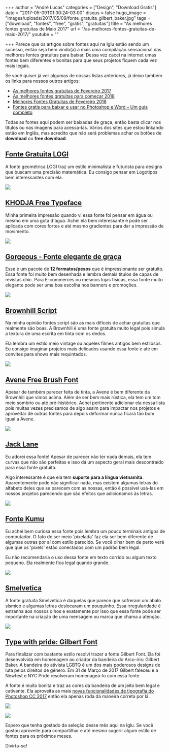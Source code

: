 +++
author = "André Lucas"
categories = ["Design", "Download Gratis"]
date = "2017-05-09T01:30:24-03:00"
disqus = false
hugo_image = "images/uploads/2017/05/09/fonte_gratuita_gilbert_baker.jpg"
tags = ["download", "fontes", "free", "grátis", "gratuitas"]
title = "As melhores fontes gratuitas de Maio 2017"
url = "/as-melhores-fontes-gratuitas-de-maio-2017/"
youtube = ""

+++
Parece que os artigos sobre fontes aqui na Iglu estão sendo um sucesso, então seja bem vindo(a) a mais uma compilação sensacional das melhores fontes gratuitas para baixar. Dessa vez cacei na internet umas fontes bem diferentes e bonitas para que seus projetos fiquem cada vez mais legais.

Se você quiser já ver algumas de nossas listas anteriores, já deixo também os links para nossos outros artigos:

* <a href="https://www.igluonline.com/melhores-fontes-gratuitas-de-fevereiro-2017/" target="_blank" rel="noopener">As melhores fontes gratuitas de Fevereiro 2017</a>
* <a href="https://www.igluonline.com/melhores-fontes-gratuitas-para-comecar-2018/" target="_blank" rel="noopener">As melhores fontes gratuitas para começar 2018</a>
* <a href="https://www.igluonline.com/melhores-fontes-gratuitas-para-fevereiro-2018/" target="_blank" rel="noopener">Melhores Fontes Gratuitas de Fevereiro 2018</a>
* <a href="https://www.igluonline.com/fontes-gratis-para-baixar-e-usar-no-photoshop-e-word-um-guia-completo/" target="_blank" rel="noopener">Fontes gratis para baixar e usar no Photoshop e Word – Um guia completo</a>

Todas as fontes aqui podem ser baixadas de graça, então basta clicar nos títulos ou nas imagens para acessá-las. Vários dos sites que estou linkando estão em Inglês, mas acredito que não será problemas achar os botões de **download** ou **free download**.

## <a href="https://www.behance.net/gallery/51418479/Free-Font-LOGI-Sans-Serif-Geometric-inspired-Font" target="_blank" rel="noopener">Fonte Gratuita LOGI</a>

A fonte geométrica LOGI traz um estilo minimalista e futurista para designs que buscam uma precisão matemática. Eu consigo pensar em Logotipos bem interessantes com ela.

<a href="https://www.behance.net/gallery/51418479/Free-Font-LOGI-Sans-Serif-Geometric-inspired-Font" target="_blank" rel="noopener"><img src="images/uploads/2017/05/09/fonte_gratuita_logi.jpg" class=" forestry--none" style="float: none;"></a>

## <a href="https://www.behance.net/gallery/51460525/Free-Font-KHODJA" target="_blank" rel="noopener">KHODJA Free Typeface</a>

Minha primeira impressão quando vi essa fonte foi pensar em água ou mesmo em uma gota d'água. Achei ela bem interessante e pode ser aplicada com cores fortes e até mesmo gradientes para dar a impressão de movimento.

<a href="https://www.behance.net/gallery/51460525/Free-Font-KHODJA" target="_blank" rel="noopener"><img src="images/uploads/2017/05/09/fonte_de_graca_khodja.jpg" class=" forestry--none" style="float: none;"></a>

## <a href="https://freebiesbug.com/free-fonts/gorgeous-free-elegant-typeface/" target="_blank" rel="noopener">Gorgeous - Fonte elegante de graça</a>

Esse é um pacote de **12 formatos/pesos** que é impressionante ser gratuito. Essa fonte foi muito bem desenhada e lembra demais títulos de capas de revistas chic. Para E-commerces ou mesmos lojas físicas, essa fonte muito elegante pode ser uma boa escolha nos banners e promoções.

<a href="https://freebiesbug.com/free-fonts/gorgeous-free-elegant-typeface/" target="_blank" rel="noopener"><img src="images/uploads/2017/05/09/free_font_gorgeous.jpg" class=" forestry--none" style="float: none;"></a>

## <a href="https://pixelbuddha.net/freebie/brownhill-script" target="_blank" rel="noopener">Brownhill Script</a>

Na minha opinião fontes script são as mais difíceis de achar gratuitas que realmente são boas. A Brownhill é uma fonte gratuita muito legal pois simula a textura de uma escrita em tinta com os dedos.

Ela lembra um estilo meio vintage ou aqueles filmes antigos bem estilosos. Eu consigo imaginar projetos mais delicados usando essa fonte e até em convites para shows mais requintados.

<a href="https://pixelbuddha.net/freebie/brownhill-script" target="_blank" rel="noopener"><img src="images/uploads/2017/05/09/fonte_gratuita_brownhill_script.jpg" class=" forestry--none" style="float: none;"></a>

## <a href="http://wildtype.design/product/avene-free-brush-font/" target="_blank" rel="noopener">Avene Free Brush Font</a>

Apesar de também parecer feita de tinta, a Avene é bem diferente da Brownhill que vimos acima. Além de ser bem mais rústica, ela tem um tom meio sombrio ou até pré-histórico. Achei pertinente adicionar ela nessa lista pois muitas vezes precisamos de algo assim para impactar nos projetos e aproveitar de outras fontes para depois deformar nunca ficará tão bom igual a Avene.

<a href="http://wildtype.design/product/avene-free-brush-font/" target="_blank" rel="noopener"><img src="images/uploads/2017/05/09/avene_fonte_gratuita_download.jpg" class=" forestry--none" style="float: none;"></a>

## <a href="https://www.behance.net/gallery/51805907/Jack-Lane-Free-Typeface" target="_blank" rel="noopener">Jack Lane</a>

Eu adorei essa fonte! Apesar de parecer não ter nada demais, ela tem curvas que não são perfeitas e isso dá um aspecto geral mais descontraído para essa fonte gratuita.

Algo interessante é que ela tem **suporte para a língua vietnamita**. Aparentemente pode não significar nada, mas existem algumas letras do alfabeto deles que se parecem com as nossas, então é possível usá-las em nossos projetos parecendo que são efeitos que adicionamos às letras.

<a href="https://www.behance.net/gallery/51805907/Jack-Lane-Free-Typeface" target="_blank" rel="noopener"><img src="images/uploads/2017/05/09/fonte_de_graca_jack_lane.jpg" class=" forestry--none" style="float: none;"></a>

## <a href="https://www.behance.net/gallery/52195457/Kumu-Font-Free-Download" target="_blank" rel="noopener">Fonte Kumu</a>

Eu achei bem curiosa essa fonte pois lembra um pouco terminais antigos de computador. O fato de ser meio 'pixelada' faz ela ser bem diferente de algumas outras por aí com estilo parecido. Se você olhar bem de perto verá que que os 'pixels' estão conectados com um padrão bem legal.

Eu não recomendaria o uso dessa fonte em texto corrido ou algum texto pequeno. Ela realmente fica legal quando grande.

<a href="https://www.behance.net/gallery/52195457/Kumu-Font-Free-Download" target="_blank" rel="noopener"><img src="images/uploads/2017/05/09/kumu_fonte_gratuita.jpg" class=" forestry--none" style="float: none;"></a>

## <a href="http://tholman.com/smelvetica/" target="_blank" rel="noopener">Smelvetica</a>

A fonte gratuita Smelvetica é daquelas que parece que sofreram um abalo sísmico e algumas letras deslocaram um pouquinho. Essa irregularidade é estranha aos nossos olhos e exatamente por isso que essa fonte pode ser importante na criação de uma mensagem ou marca que chama a atenção.

<a href="http://tholman.com/smelvetica/" target="_blank" rel="noopener"><img src="images/uploads/2017/05/09/smelvetica_fonte_de_graca.jpg" class=" forestry--none" style="float: none;"></a>

## <a href="https://www.typewithpride.com/" target="_blank" rel="noopener">Type with pride: Gilbert Font</a>

Para finalizar com bastante estilo resolvi trazer a fonte Gilbert Font. Ela foi desenvolvida em homenagem ao criador da bandeira do Arco-íris: Gilbert Baker. A bandeira do ativista LGBTQ é um dos mais poderosos designs de luta pelos direitos de gênero. Em 31 de Março de 2017 Gilbert faleceu e a Newfest e NYC Pride resolveram homenageá-lo com essa fonte.

A fonte é muito bonita e traz as cores da bandeira de um jeito bem legal e cativante. Ela aproveita as mais [novas funcionalidades de tipografia do Photoshop CC 2017](https://www.igluonline.com/o-que-ha-de-novo-no-photoshop-2017/) então ela apenas roda da maneira correta por lá.

<a href="https://www.typewithpride.com/" target="_blank" rel="noopener"><img src="images/uploads/2017/05/09/gilbert_fonte_gratuita.gif" class=" forestry--none" style="float: none;"></a>

<a href="https://www.typewithpride.com/" target="_blank" rel="noopener"><img src="images/uploads/2017/05/09/fonte_gratuita_gilbert_baker.jpg" class=" forestry--none" style="float: none;"></a>

Espero que tenha gostado da seleção desse mês aqui na Iglu. Se você gostou aproveite para compartilhar e até mesmo sugerir algum estilo de fontes para os próximos meses.

Divirta-se!